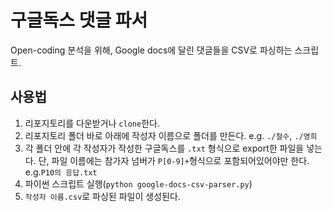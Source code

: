 # 구글독스 댓글 파서

Open-coding 분석을 위해, Google docs에 달린 댓글들을 CSV로 파싱하는 스크립트.

## 사용법

1. 리포지토리를 다운받거나 `clone`한다.
2. 리포지토리 폴더 바로 아래에 작성자 이름으로 폴더를 만든다. e.g. `./철수`, `./영희`
3. 각 폴더 안에 각 작성자가 작성한 구글독스를 `.txt` 형식으로 export한 파일을 넣는다. 단, 파일 이름에는 참가자 넘버가 `P[0-9]+`형식으로 포함되어있어야만 한다. e.g.`P10의 응답.txt`
4. 파이썬 스크립트 실행(`python google-docs-csv-parser.py`)
5. `작성자 이름.csv`로 파싱된 파일이 생성된다.

